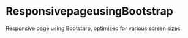 # ResponsivepageusingBootstrap
 Responsive page using Bootstarp, optimized for various screen sizes.
